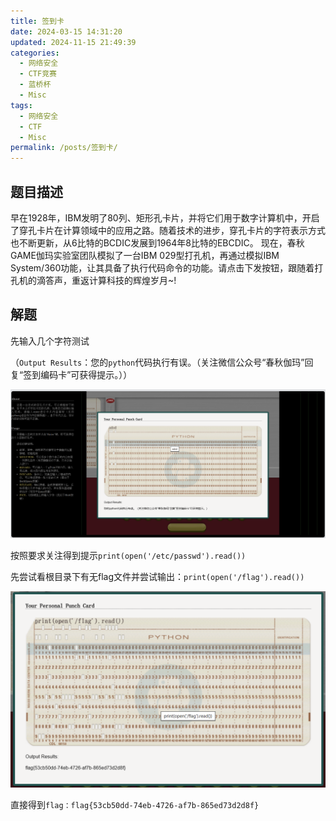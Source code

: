 ```yaml
---
title: 签到卡
date: 2024-03-15 14:31:20
updated: 2024-11-15 21:49:39
categories:
  - 网络安全
  - CTF竞赛
  - 蓝桥杯
  - Misc
tags:
  - 网络安全
  - CTF
  - Misc
permalink: /posts/签到卡/
---
```

## 题目描述

早在1928年，IBM发明了80列、矩形孔卡片，并将它们用于数字计算机中，开启
了穿孔卡片在计算领域中的应用之路。随着技术的进步，穿孔卡片的字符表示方式
也不断更新，从6比特的BCDIC发展到1964年8比特的EBCDIC。
现在，春秋GAME伽玛实验室团队模拟了一台IBM 029型打孔机，再通过模拟IBM
System/360功能，让其具备了执行代码命令的功能。请点击下发按钮，跟随着打
孔机的滴答声，重返计算科技的辉煌岁月~!

## 解题

先输入几个字符测试

（`Output Results`：您的`python`代码执行有误。（关注微信公众号“春秋伽玛”回复“签到编码卡”可获得提示。））

![image-20240220160858677](签到卡/image-20240220160858677.png)

按照要求关注得到提示`print(open('/etc/passwd').read())`

先尝试看根目录下有无flag文件并尝试输出：`print(open('/flag').read())`

![image-20240220160904586](签到卡/image-20240220160904586.png)

直接得到`flag：flag{53cb50dd-74eb-4726-af7b-865ed73d2d8f}`

